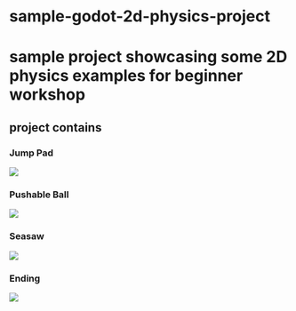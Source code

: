 # sample-godot-2d-physics-project
<h1>sample project showcasing some 2D physics examples for beginner workshop</h1>

<h2>project contains</h2> 
<h3>Jump Pad</h3>
<img src="https://github.com/user-attachments/assets/2bf0fb5b-7490-4f73-8481-3980d459c4e9">
<h3>Pushable Ball</h3>
<img src="https://github.com/user-attachments/assets/24ca176c-3f09-4f55-8c97-41d51aa18080">
<h3>Seasaw</h3>
<img src="https://github.com/user-attachments/assets/14bc174f-7af2-4f7e-879d-105c8bcd8d3f">
<h3>Ending</h3>
<img src="https://github.com/user-attachments/assets/dbe920b3-f00e-4b51-908e-bd5509951d68">
